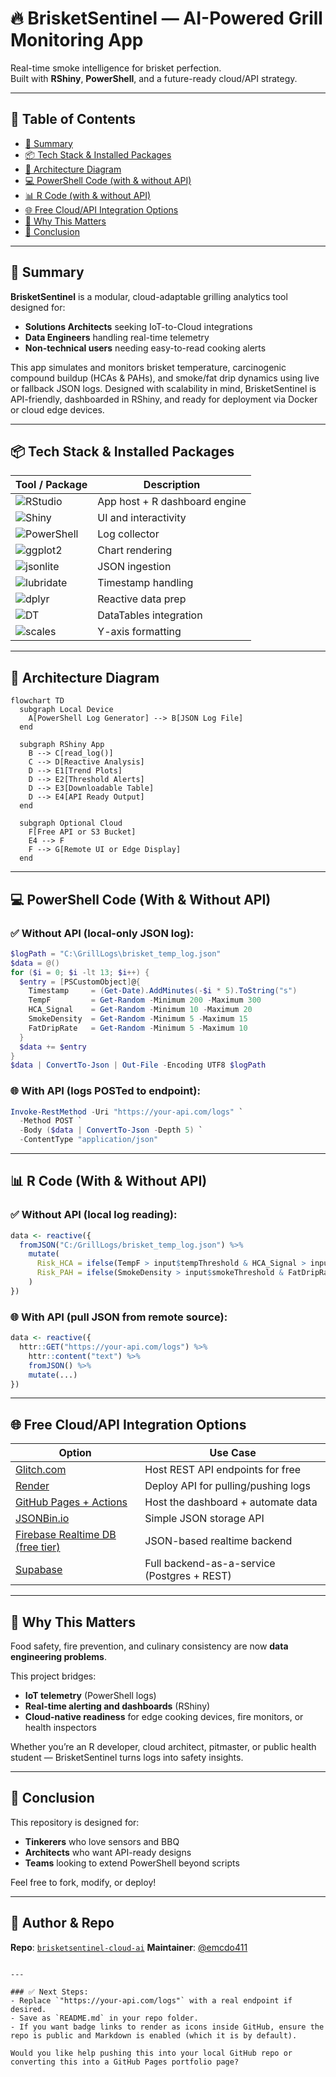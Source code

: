 # 🔥 BrisketSentinel — AI-Powered Grill Monitoring App

Real-time smoke intelligence for brisket perfection.  
Built with **RShiny**, **PowerShell**, and a future-ready cloud/API strategy.

---

## 📑 Table of Contents

- [🚀 Summary](#-summary)
- [📦 Tech Stack & Installed Packages](#-tech-stack--installed-packages)
- [🧠 Architecture Diagram](#-architecture-diagram)
- [💻 PowerShell Code (with & without API)](#-powershell-code-with--without-api)
- [📊 R Code (with & without API)](#-r-code-with--without-api)
- [🌐 Free Cloud/API Integration Options](#-free-cloudapi-integration-options)
- [🔎 Why This Matters](#-why-this-matters)
- [🧩 Conclusion](#-conclusion)

---

## 🚀 Summary

**BrisketSentinel** is a modular, cloud-adaptable grilling analytics tool designed for:
- **Solutions Architects** seeking IoT-to-Cloud integrations
- **Data Engineers** handling real-time telemetry
- **Non-technical users** needing easy-to-read cooking alerts

This app simulates and monitors brisket temperature, carcinogenic compound buildup (HCAs & PAHs), and smoke/fat drip dynamics using live or fallback JSON logs. Designed with scalability in mind, BrisketSentinel is API-friendly, dashboarded in RShiny, and ready for deployment via Docker or cloud edge devices.

---

## 📦 Tech Stack & Installed Packages

| Tool / Package | Description |
|----------------|-------------|
| ![RStudio](https://img.shields.io/badge/RStudio-IDE-blue?logo=rstudio) | App host + R dashboard engine |
| ![Shiny](https://img.shields.io/badge/Shiny-Dashboard-orange?logo=r) | UI and interactivity |
| ![PowerShell](https://img.shields.io/badge/PowerShell-System%20Telemetry-282C34?logo=powershell) | Log collector |
| ![ggplot2](https://img.shields.io/badge/ggplot2-Graphing-green?logo=r) | Chart rendering |
| ![jsonlite](https://img.shields.io/badge/jsonlite-JSON%20Parser-lightgrey?logo=json) | JSON ingestion |
| ![lubridate](https://img.shields.io/badge/lubridate-Time%20Parsing-cyan?logo=r) | Timestamp handling |
| ![dplyr](https://img.shields.io/badge/dplyr-Data%20Wrangling-blueviolet?logo=r) | Reactive data prep |
| ![DT](https://img.shields.io/badge/DT-Interactive%20Tables-yellow?logo=table) | DataTables integration |
| ![scales](https://img.shields.io/badge/scales-Finishing%20Touches-orange?logo=r) | Y-axis formatting |

---

## 🧠 Architecture Diagram

```mermaid
flowchart TD
  subgraph Local Device
    A[PowerShell Log Generator] --> B[JSON Log File]
  end

  subgraph RShiny App
    B --> C[read_log()]
    C --> D[Reactive Analysis]
    D --> E1[Trend Plots]
    D --> E2[Threshold Alerts]
    D --> E3[Downloadable Table]
    D --> E4[API Ready Output]
  end

  subgraph Optional Cloud
    F[Free API or S3 Bucket]
    E4 --> F
    F --> G[Remote UI or Edge Display]
  end
````

---

## 💻 PowerShell Code (With & Without API)

### ✅ Without API (local-only JSON log):

```powershell
$logPath = "C:\GrillLogs\brisket_temp_log.json"
$data = @()
for ($i = 0; $i -lt 13; $i++) {
  $entry = [PSCustomObject]@{
    Timestamp     = (Get-Date).AddMinutes(-$i * 5).ToString("s")
    TempF         = Get-Random -Minimum 200 -Maximum 300
    HCA_Signal    = Get-Random -Minimum 10 -Maximum 20
    SmokeDensity  = Get-Random -Minimum 5 -Maximum 15
    FatDripRate   = Get-Random -Minimum 5 -Maximum 10
  }
  $data += $entry
}
$data | ConvertTo-Json | Out-File -Encoding UTF8 $logPath
```

### 🌐 With API (logs POSTed to endpoint):

```powershell
Invoke-RestMethod -Uri "https://your-api.com/logs" `
  -Method POST `
  -Body ($data | ConvertTo-Json -Depth 5) `
  -ContentType "application/json"
```

---

## 📊 R Code (With & Without API)

### ✅ Without API (local log reading):

```r
data <- reactive({
  fromJSON("C:/GrillLogs/brisket_temp_log.json") %>%
    mutate(
      Risk_HCA = ifelse(TempF > input$tempThreshold & HCA_Signal > input$hcaThreshold, "HIGH", "OK"),
      Risk_PAH = ifelse(SmokeDensity > input$smokeThreshold & FatDripRate > input$dripThreshold, "HIGH", "OK")
    )
})
```

### 🌐 With API (pull JSON from remote source):

```r
data <- reactive({
  httr::GET("https://your-api.com/logs") %>%
    httr::content("text") %>%
    fromJSON() %>%
    mutate(...)
})
```

---

## 🌐 Free Cloud/API Integration Options

| Option                                                           | Use Case                                    |
| ---------------------------------------------------------------- | ------------------------------------------- |
| [Glitch.com](https://glitch.com)                                 | Host REST API endpoints for free            |
| [Render](https://render.com)                                     | Deploy API for pulling/pushing logs         |
| [GitHub Pages + Actions](https://pages.github.com)               | Host the dashboard + automate data          |
| [JSONBin.io](https://jsonbin.io)                                 | Simple JSON storage API                     |
| [Firebase Realtime DB (free tier)](https://firebase.google.com/) | JSON-based realtime backend                 |
| [Supabase](https://supabase.io)                                  | Full backend-as-a-service (Postgres + REST) |

---

## 🔎 Why This Matters

Food safety, fire prevention, and culinary consistency are now **data engineering problems**.

This project bridges:

* **IoT telemetry** (PowerShell logs)
* **Real-time alerting and dashboards** (RShiny)
* **Cloud-native readiness** for edge cooking devices, fire monitors, or health inspectors

Whether you’re an R developer, cloud architect, pitmaster, or public health student — BrisketSentinel turns logs into safety insights.

---

## 🧩 Conclusion

This repository is designed for:

* **Tinkerers** who love sensors and BBQ
* **Architects** who want API-ready designs
* **Teams** looking to extend PowerShell beyond scripts

Feel free to fork, modify, or deploy!

---

## 🐙 Author & Repo

**Repo**: [`brisketsentinel-cloud-ai`](https://github.com/your-username/brisketsentinel-cloud-ai)
**Maintainer**: [@emcdo411](https://github.com/emcdo411)

```

---

### ✅ Next Steps:
- Replace `"https://your-api.com/logs"` with a real endpoint if desired.
- Save as `README.md` in your repo folder.
- If you want badge links to render as icons inside GitHub, ensure the repo is public and Markdown is enabled (which it is by default).

Would you like help pushing this into your local GitHub repo or converting this into a GitHub Pages portfolio page?
```
